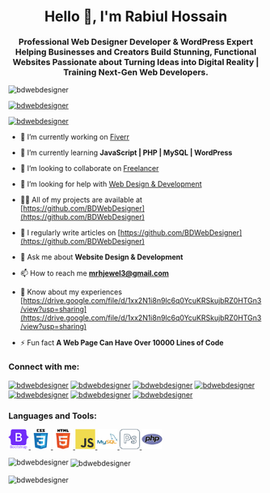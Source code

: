 <h1 align="center">Hello 👋, I'm Rabiul Hossain</h1>
<h3 align="center">Professional Web Designer Developer & WordPress Expert Helping Businesses and Creators Build Stunning, Functional Websites Passionate about Turning Ideas into Digital Reality | Training Next-Gen Web Developers.</h3>

<p align="left"> <img src="https://komarev.com/ghpvc/?username=bdwebdesigner&label=Profile%20views&color=0e75b6&style=flat" alt="bdwebdesigner" /> </p>

<p align="left"> <a href="https://github.com/ryo-ma/github-profile-trophy"><img src="https://github-profile-trophy.vercel.app/?username=bdwebdesigner" alt="bdwebdesigner" /></a> </p>

<p align="left"> <a href="https://twitter.com/bdwebdesigner" target="blank"><img src="https://img.shields.io/twitter/follow/bdwebdesigner?logo=twitter&style=for-the-badge" alt="bdwebdesigner" /></a> </p>

- 🔭 I’m currently working on [Fiverr](https://github.com/BDWebDesigner)

- 🌱 I’m currently learning **JavaScript | PHP | MySQL | WordPress**

- 👯 I’m looking to collaborate on [Freelancer](https://github.com/BDWebDesigner)

- 🤝 I’m looking for help with [Web Design & Development](https://github.com/BDWebDesigner)

- 👨‍💻 All of my projects are available at [https://github.com/BDWebDesigner](https://github.com/BDWebDesigner)

- 📝 I regularly write articles on [https://github.com/BDWebDesigner](https://github.com/BDWebDesigner)

- 💬 Ask me about **Website Design & Development**

- 📫 How to reach me **mrhjewel3@gmail.com**

- 📄 Know about my experiences [https://drive.google.com/file/d/1xx2N1i8n9lc6q0YcuKRSkujbRZ0HTGn3/view?usp=sharing](https://drive.google.com/file/d/1xx2N1i8n9lc6q0YcuKRSkujbRZ0HTGn3/view?usp=sharing)

- ⚡ Fun fact **A Web Page Can Have Over 10000 Lines of Code**

<h3 align="left">Connect with me:</h3>
<p align="left">
<a href="https://twitter.com/bdwebdesigner" target="blank"><img align="center" src="https://raw.githubusercontent.com/rahuldkjain/github-profile-readme-generator/master/src/images/icons/Social/twitter.svg" alt="bdwebdesigner" height="30" width="40" /></a>
<a href="https://linkedin.com/in/bdwebdesigner" target="blank"><img align="center" src="https://raw.githubusercontent.com/rahuldkjain/github-profile-readme-generator/master/src/images/icons/Social/linked-in-alt.svg" alt="bdwebdesigner" height="30" width="40" /></a>
<a href="https://stackoverflow.com/users/bdwebdesigner" target="blank"><img align="center" src="https://raw.githubusercontent.com/rahuldkjain/github-profile-readme-generator/master/src/images/icons/Social/stack-overflow.svg" alt="bdwebdesigner" height="30" width="40" /></a>
<a href="https://www.behance.net/bdwebdesigner" target="blank"><img align="center" src="https://raw.githubusercontent.com/rahuldkjain/github-profile-readme-generator/master/src/images/icons/Social/behance.svg" alt="bdwebdesigner" height="30" width="40" /></a>
<a href="https://www.codechef.com/users/bdwebdesigner" target="blank"><img align="center" src="https://cdn.jsdelivr.net/npm/simple-icons@3.1.0/icons/codechef.svg" alt="bdwebdesigner" height="30" width="40" /></a>
<a href="https://codeforces.com/profile/bdwebdesigner" target="blank"><img align="center" src="https://raw.githubusercontent.com/rahuldkjain/github-profile-readme-generator/master/src/images/icons/Social/codeforces.svg" alt="bdwebdesigner" height="30" width="40" /></a>
<a href="https://www.topcoder.com/members/bdwebdesigner" target="blank"><img align="center" src="https://raw.githubusercontent.com/rahuldkjain/github-profile-readme-generator/master/src/images/icons/Social/topcoder.svg" alt="bdwebdesigner" height="30" width="40" /></a>
</p>

<h3 align="left">Languages and Tools:</h3>
<p align="left"> <a href="https://getbootstrap.com" target="_blank" rel="noreferrer"> <img src="https://raw.githubusercontent.com/devicons/devicon/master/icons/bootstrap/bootstrap-plain-wordmark.svg" alt="bootstrap" width="40" height="40"/> </a> <a href="https://www.w3schools.com/css/" target="_blank" rel="noreferrer"> <img src="https://raw.githubusercontent.com/devicons/devicon/master/icons/css3/css3-original-wordmark.svg" alt="css3" width="40" height="40"/> </a> <a href="https://www.w3.org/html/" target="_blank" rel="noreferrer"> <img src="https://raw.githubusercontent.com/devicons/devicon/master/icons/html5/html5-original-wordmark.svg" alt="html5" width="40" height="40"/> </a> <a href="https://developer.mozilla.org/en-US/docs/Web/JavaScript" target="_blank" rel="noreferrer"> <img src="https://raw.githubusercontent.com/devicons/devicon/master/icons/javascript/javascript-original.svg" alt="javascript" width="40" height="40"/> </a> <a href="https://www.mysql.com/" target="_blank" rel="noreferrer"> <img src="https://raw.githubusercontent.com/devicons/devicon/master/icons/mysql/mysql-original-wordmark.svg" alt="mysql" width="40" height="40"/> </a> <a href="https://www.photoshop.com/en" target="_blank" rel="noreferrer"> <img src="https://raw.githubusercontent.com/devicons/devicon/master/icons/photoshop/photoshop-line.svg" alt="photoshop" width="40" height="40"/> </a> <a href="https://www.php.net" target="_blank" rel="noreferrer"> <img src="https://raw.githubusercontent.com/devicons/devicon/master/icons/php/php-original.svg" alt="php" width="40" height="40"/> </a> </p>

<p><img align="left" src="https://github-readme-stats.vercel.app/api/top-langs?username=bdwebdesigner&show_icons=true&locale=en&layout=compact" alt="bdwebdesigner" /></p>

<p>&nbsp;<img align="center" src="https://github-readme-stats.vercel.app/api?username=bdwebdesigner&show_icons=true&locale=en" alt="bdwebdesigner" /></p>

<p><img align="center" src="https://github-readme-streak-stats.herokuapp.com/?user=bdwebdesigner&" alt="bdwebdesigner" /></p>
